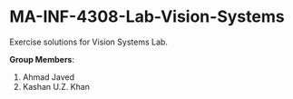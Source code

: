 # MA-INF-4308-Lab-Vision-Systems
Exercise solutions for Vision Systems Lab. 

**Group Members**:
1. Ahmad Javed
2. Kashan U.Z. Khan
